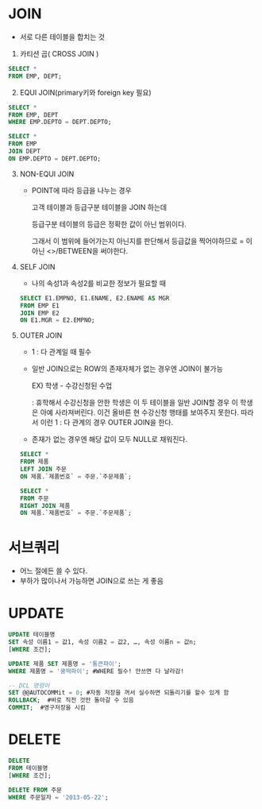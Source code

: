 # JOIN

- 서로 다른 테이블을 합치는 것

1. 카티션 곱( CROSS JOIN )

```sql
SELECT * 
FROM EMP, DEPT;
```

2. EQUI JOIN(primary키와 foreign key 필요)

```SQL
SELECT * 
FROM EMP, DEPT
WHERE EMP.DEPTO = DEPT.DEPTO;
```

```sql
SELECT * 
FROM EMP
JOIN DEPT
ON EMP.DEPTO = DEPT.DEPTO;
```

3. NON-EQUI JOIN

   - POINT에 따라 등급을 나누는 경우

     고객 테이블과 등급구분 테이블을 JOIN 하는데

     등급구분 테이블의 등급은 정확한 값이 아닌 범위이다.

     그래서 이 범위에 들어가는지 아닌지를 판단해서 등급값을 찍어야하므로 = 이 아닌 <>/BETWEEN을 써야한다.

     

4. SELF JOIN

   - 나의 속성1과 속성2를 비교한 정보가 필요할 때

   ```sql
   SELECT E1.EMPNO, E1.ENAME, E2.ENAME AS MGR
   FROM EMP E1
   JOIN EMP E2
   ON E1.MGR = E2.EMPNO;
   ```

5. OUTER JOIN

   - 1 : 다 관계일 때 필수

   - 일반 JOIN으로는 ROW의 존재자체가 없는 경우엔 JOIN이 불가능

     EX) 학생 - 수강신청된 수업

     : 휴학해서 수강신청을 안한 학생은 이 두 테이블을 일반 JOIN할 경우 이 학생은 아예 사라져버린다. 이건 올바른 현 수강신청 행태를 보여주지 못한다. 따라서 이런  1 : 다 관계의 경우 OUTER JOIN을 한다.

   - 존재가 없는 경우엔 해당 값이 모두 NULL로 채워진다.

   ```sql
   SELECT * 
   FROM 제품
   LEFT JOIN 주문
   ON 제품.`제품번호` = 주문.`주문제품`;
   ```

   ```sql
   SELECT * 
   FROM 주문
   RIGHT JOIN 제품
   ON 제품.`제품번호` = 주문.`주문제품`;
   ```

   

# 서브쿼리

- 어느 절에든 쓸 수 있다.
- 부하가 많이나서 가능하면 JOIN으로 쓰는 게 좋음



# UPDATE

```sql
UPDATE 테이블명
SET 속성 이름1 = 값1, 속성 이름2 = 값2, …, 속성 이름n = 값n;
[WHERE 조건];
```

```sql
UPDATE 제품 SET 제품명 = '통큰파이';
WHERE 제품명 = '쿵떡파이'; #WHERE 필수! 안쓰면 다 날라감!
```

```sql
-- DCL 명령어
SET @@AUTOCOMMit = 0; #자동 저장을 꺼서 실수하면 되돌리기를 할수 있게 함
ROLLBACK;  #바로 직전 것만 돌아갈 수 있음
COMMIT;  #영구저장을 시킴
```



# DELETE

```sql
DELETE
FROM 테이블명
[WHERE 조건];
```

```sql
DELETE FROM 주문
WHERE 주문일자 = '2013-05-22';
```

